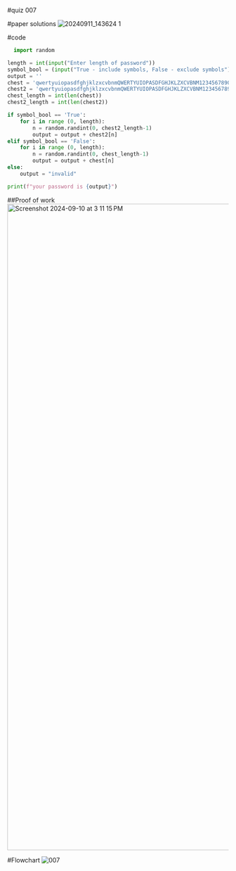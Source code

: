 #quiz 007


#paper solutions
![20240911_143624 1](https://github.com/user-attachments/assets/c7725cee-59f7-4b70-abf7-94e3934b4ada)


#code
```.py
  import random

length = int(input("Enter length of password"))
symbol_bool = (input("True - include symbols, False - exclude symbols"))
output = ''
chest = 'qwertyuiopasdfghjklzxcvbnmQWERTYUIOPASDFGHJKLZXCVBNM1234567890'
chest2 = 'qwertyuiopasdfghjklzxcvbnmQWERTYUIOPASDFGHJKLZXCVBNM1234567890!@#$%^&*()_-+={}[]:;"<>?/.'
chest_length = int(len(chest))
chest2_length = int(len(chest2))

if symbol_bool == 'True':
    for i in range (0, length):
        n = random.randint(0, chest2_length-1)
        output = output + chest2[n]
elif symbol_bool == 'False':
    for i in range (0, length):
        n = random.randint(0, chest_length-1)
        output = output + chest[n]
else:
    output = "invalid"

print(f"your password is {output}")
```

##Proof of work
<img width="1470" alt="Screenshot 2024-09-10 at 3 11 15 PM" src="https://github.com/user-attachments/assets/e9370cd4-6b9c-4ae8-a64b-987a4d24a022">

#Flowchart
![007](https://github.com/user-attachments/assets/4a571424-52cc-4a66-b87c-1c0304c2eb19)
